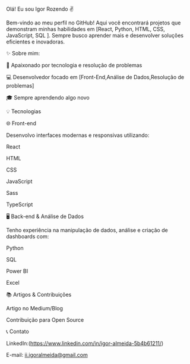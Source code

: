 Olá! Eu sou Igor Rozendo ✌️

Bem-vindo ao meu perfil no GitHub! Aqui você encontrará projetos que demonstram minhas habilidades em [React, Python, HTML, CSS, JavaScript, SQL ]. Sempre busco aprender mais e desenvolver soluções eficientes e inovadoras.

✨ Sobre mim:

🌟 Apaixonado por tecnologia e resolução de problemas

💻 Desenvolvedor focado em [Front-End,Análise de Dados,Resolução de problemas]

🎓 Sempre aprendendo algo novo

💡 Tecnologias

🌐 Front-end

Desenvolvo interfaces modernas e responsivas utilizando:

React

HTML

CSS

JavaScript

Sass

TypeScript

🖥️ Back-end & Análise de Dados

Tenho experiência na manipulação de dados, análise e criação de dashboards com:

Python

SQL

Power BI

Excel

📚 Artigos & Contribuições

Artigo no Medium/Blog

Contribuição para Open Source

📞 Contato

LinkedIn:(https://www.linkedin.com/in/igor-almeida-5b4b61211/)

E-mail: ii.igoralmeida@gmail.com



